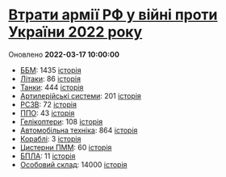 # [Втрати армії РФ у війні проти України 2022 року](https://uadata.net/ukraine-russia-war-2022)
Оновлено **2022-03-17 10:00:00**

- [ББМ](https://uadata.net/ukraine-russia-war-2022/bbm): 1435 [історія](/ukraine-russia-war-2022/bbm.md)
- [Літаки](https://uadata.net/ukraine-russia-war-2022/planes): 86 [історія](/ukraine-russia-war-2022/planes.md)
- [Танки](https://uadata.net/ukraine-russia-war-2022/tanks): 444 [історія](/ukraine-russia-war-2022/tanks.md)
- [Артилерійські системи](https://uadata.net/ukraine-russia-war-2022/artilery): 201 [історія](/ukraine-russia-war-2022/artilery.md)
- [РСЗВ](https://uadata.net/ukraine-russia-war-2022/rszv): 72 [історія](/ukraine-russia-war-2022/rszv.md)
- [ППО](https://uadata.net/ukraine-russia-war-2022/ppo): 43 [історія](/ukraine-russia-war-2022/ppo.md)
- [Гелікоптери](https://uadata.net/ukraine-russia-war-2022/helicopters): 108 [історія](/ukraine-russia-war-2022/helicopters.md)
- [Автомобільна техніка](https://uadata.net/ukraine-russia-war-2022/auto): 864 [історія](/ukraine-russia-war-2022/auto.md)
- [Кораблі](https://uadata.net/ukraine-russia-war-2022/ships): 3 [історія](/ukraine-russia-war-2022/ships.md)
- [Цистерни ПММ](https://uadata.net/ukraine-russia-war-2022/pmm): 60 [історія](/ukraine-russia-war-2022/pmm.md)
- [БПЛА](https://uadata.net/ukraine-russia-war-2022/bpla): 11 [історія](/ukraine-russia-war-2022/bpla.md)
- [Особовий склад](https://uadata.net/ukraine-russia-war-2022/people): 14000 [історія](/ukraine-russia-war-2022/people.md)

